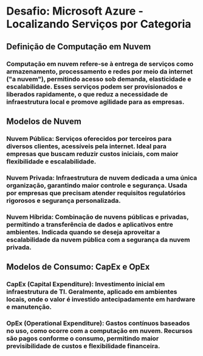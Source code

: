 # Desafio: Microsoft Azure - Localizando Serviços por Categoria
## Definição de Computação em Nuvem
### Computação em nuvem refere-se à entrega de serviços como armazenamento, processamento e redes por meio da internet ("a nuvem"), permitindo acesso sob demanda, elasticidade e escalabilidade. Esses serviços podem ser provisionados e liberados rapidamente, o que reduz a necessidade de infraestrutura local e promove agilidade para as empresas.

## Modelos de Nuvem
### Nuvem Pública: Serviços oferecidos por terceiros para diversos clientes, acessíveis pela internet. Ideal para empresas que buscam reduzir custos iniciais, com maior flexibilidade e escalabilidade.

### Nuvem Privada: Infraestrutura de nuvem dedicada a uma única organização, garantindo maior controle e segurança. Usada por empresas que precisam atender requisitos regulatórios rigorosos e segurança personalizada.

### Nuvem Híbrida: Combinação de nuvens públicas e privadas, permitindo a transferência de dados e aplicativos entre ambientes. Indicada quando se deseja aproveitar a escalabilidade da nuvem pública com a segurança da nuvem privada.

## Modelos de Consumo: CapEx e OpEx
### CapEx (Capital Expenditure): Investimento inicial em infraestrutura de TI. Geralmente, aplicado em ambientes locais, onde o valor é investido antecipadamente em hardware e manutenção.

### OpEx (Operational Expenditure): Gastos contínuos baseados no uso, como ocorre com a computação em nuvem. Recursos são pagos conforme o consumo, permitindo maior previsibilidade de custos e flexibilidade financeira.
